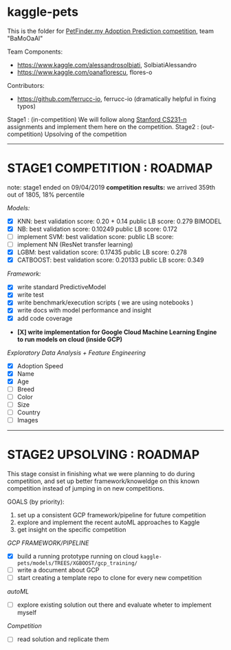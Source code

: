 # kaggle-pets

This is the folder for [PetFinder.my Adoption Prediction competition](https://www.kaggle.com/c/petfinder-adoption-prediction), team "BaMoOaAl"

Team Components:
- https://www.kaggle.com/alessandrosolbiati, SolbiatiAlessandro
- https://www.kaggle.com/oanaflorescu, flores-o

Contributors:
- https://github.com/ferrucc-io, ferrucc-io (dramatically helpful in fixing typos)

Stage1 : (in-competition) We will follow along [Stanford CS231-n](http://cs231n.stanford.edu/) assignments and implement them here on the competition.
Stage2 : (out-competition) Upsolving of the competition

-------------------
# STAGE1 COMPETITION : ROADMAP
note: stage1 ended on 09/04/2019
<b>competition results:</b> we arrived 359th out of 1805, 18% percentile

*Models:*
- [X] KNN:
 best validation score: 0.20 + 0.14
 public LB score: 0.279 BIMODEL
- [X] NB:
 best validation score: 0.10249
 public LB score: 0.172
- [ ] implement SVM:
 best validation score:
 public LB score:
- [ ] implement NN (ResNet transfer learning)
- [X] LGBM:
 best validation score: 0.17435
 public LB score: 0.278
- [X] CATBOOST:
 best validation score: 0.20133
 public LB score:  0.349

*Framework:*
- [X] write standard PredictiveModel
- [X] write test
- [X] write benchmark/execution scripts ( we are using notebooks )
- [X] write docs with model performance and insight
- [X] add code coverage
- **[X] write implementation for Google Cloud Machine Learning Engine to run models on cloud (inside GCP)**

*Exploratory Data Analysis + Feature Engineering*
- [X] Adoption Speed
- [X] Name
- [X] Age
- [ ] Breed
- [ ] Color
- [ ] Size
- [ ] Country
- [ ] Images

---------------
# STAGE2 UPSOLVING : ROADMAP
This stage consist in finishing what we were planning to do during competition, and set up better framework/knoweldge on this known competition instead of jumping in on new competitions.

GOALS (by priority):
1. set up a consistent GCP framework/pipeline for future competition
2. explore and implement the recent autoML approaches to Kaggle
3. get insight on the specific competition

*GCP FRAMEWORK/PIPELINE*
- [X] build a running prototype running on cloud `kaggle-pets/models/TREES/XGBOOST/gcp_training/`
- [ ] write a document about GCP
- [ ] start creating a template repo to clone for every new competition

*autoML*
- [ ] explore existing solution out there and evaluate wheter to implement myself

*Competition*
- [ ] read solution and replicate them



